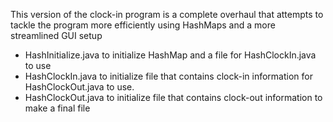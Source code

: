 This version of the clock-in program is a complete overhaul that attempts to tackle
the program more efficiently using HashMaps and a more streamlined GUI setup
- HashInitialize.java to initialize HashMap and a file for HashClockIn.java to use
- HashClockIn.java to initialize file that contains clock-in
information for HashClockOut.java to use.
- HashClockOut.java to initialize file that contains clock-out 
information to make a final file


